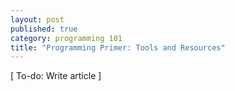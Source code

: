 ```yaml
---
layout: post
published: true
category: programming 101
title: "Programming Primer: Tools and Resources"
---
```

[ To-do: Write article ]
